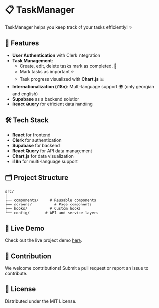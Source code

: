 # 📋 TaskManager

TaskManager helps you keep track of your tasks efficiently! ✨

## 🔑 Features

- **User Authentication** with Clerk integration
- **Task Management**:
  - Create, edit, delete tasks mark as completed. 📝
  - Mark tasks as important ⭐
  - Task progress visualized with **Chart.js** 📊
- **Internationalization (i18n)**: Multi-language support 🌍 (only georgian and english)
- **Supabase** as a backend solution
- **React Query** for efficient data handling

## 🛠 Tech Stack

- **React** for frontend
- **Clerk** for authentication
- **Supabase** for backend
- **React Query** for API data management
- **Chart.js** for data visualization
- **i18n** for multi-language support

## 🗂 Project Structure

```
src/
│
├── components/     # Reusable components
├── screens/          # Page components
├── hooks/          # Custom hooks
└── config/       # API and service layers
```

## 🌟 Live Demo

Check out the live project demo [here](#).

## 🤝 Contribution

We welcome contributions! Submit a pull request or report an issue to contribute.

## 📜 License

Distributed under the MIT License.
